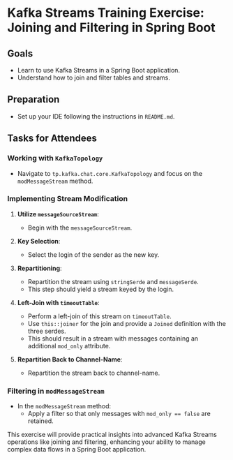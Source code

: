 # Kafka Streams Training Exercise: Joining and Filtering in Spring Boot

## Goals
- Learn to use Kafka Streams in a Spring Boot application.
- Understand how to join and filter tables and streams.

## Preparation
- Set up your IDE following the instructions in `README.md`.

## Tasks for Attendees
### Working with `KafkaTopology`
- Navigate to `tp.kafka.chat.core.KafkaTopology` and focus on the `modMessageStream` method.

### Implementing Stream Modification
1. **Utilize `messageSourceStream`**:
   - Begin with the `messageSourceStream`.

2. **Key Selection**:
   - Select the login of the sender as the new key.

3. **Repartitioning**:
   - Repartition the stream using `stringSerde` and `messageSerde`.
   - This step should yield a stream keyed by the login.

4. **Left-Join with `timeoutTable`**:
   - Perform a left-join of this stream on `timeoutTable`.
   - Use `this::joiner` for the join and provide a `Joined` definition with the three serdes.
   - This should result in a stream with messages containing an additional `mod_only` attribute.

5. **Repartition Back to Channel-Name**:
   - Repartition the stream back to channel-name.

### Filtering in `modMessageStream`
- In the `modMessageStream` method:
  - Apply a filter so that only messages with `mod_only == false` are retained.

This exercise will provide practical insights into advanced Kafka Streams operations like joining and filtering, enhancing your ability to manage complex data flows in a Spring Boot application.
